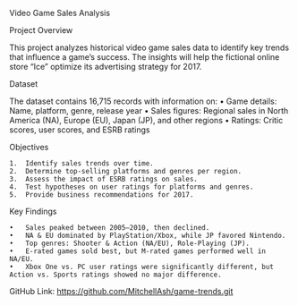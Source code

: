 Video Game Sales Analysis

Project Overview

This project analyzes historical video game sales data to identify key trends that influence a game’s success. The insights will help the fictional online store “Ice” optimize its advertising strategy for 2017.

Dataset

The dataset contains 16,715 records with information on:
	•	Game details: Name, platform, genre, release year
	•	Sales figures: Regional sales in North America (NA), Europe (EU), Japan (JP), and other regions
	•	Ratings: Critic scores, user scores, and ESRB ratings

Objectives

	1.	Identify sales trends over time.
	2.	Determine top-selling platforms and genres per region.
	3.	Assess the impact of ESRB ratings on sales.
	4.	Test hypotheses on user ratings for platforms and genres.
	5.	Provide business recommendations for 2017.

Key Findings

	•	Sales peaked between 2005–2010, then declined.
	•	NA & EU dominated by PlayStation/Xbox, while JP favored Nintendo.
	•	Top genres: Shooter & Action (NA/EU), Role-Playing (JP).
	•	E-rated games sold best, but M-rated games performed well in NA/EU.
	•	Xbox One vs. PC user ratings were significantly different, but Action vs. Sports ratings showed no major difference.

GitHub Link: https://github.com/MitchellAsh/game-trends.git